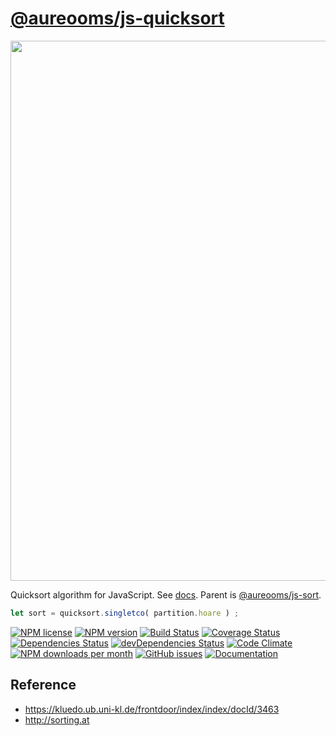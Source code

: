 [@aureooms/js-quicksort](https://aureooms.github.io/js-quicksort)
==

<img src="http://web.cs.ucla.edu/~forns/assets/images/winter-2014/cs-32/week-8/sorting-7.PNG" width="864">

Quicksort algorithm for JavaScript.
See [docs](https://aureooms.github.io/js-quicksort).
Parent is [@aureooms/js-sort](https://github.com/aureooms/js-sort).

```js
let sort = quicksort.singletco( partition.hoare ) ;
```

[![NPM license](https://img.shields.io/npm/l/@aureooms/js-quicksort.svg?style=flat)](https://raw.githubusercontent.com/aureooms/js-quicksort/master/LICENSE)
[![NPM version](https://img.shields.io/npm/v/@aureooms/js-quicksort.svg?style=flat)](https://www.npmjs.org/package/@aureooms/js-quicksort)
[![Build Status](https://img.shields.io/travis/aureooms/js-quicksort.svg?style=flat)](https://travis-ci.org/aureooms/js-quicksort)
[![Coverage Status](https://img.shields.io/coveralls/aureooms/js-quicksort.svg?style=flat)](https://coveralls.io/r/aureooms/js-quicksort)
[![Dependencies Status](https://img.shields.io/david/aureooms/js-quicksort.svg?style=flat)](https://david-dm.org/aureooms/js-quicksort#info=dependencies)
[![devDependencies Status](https://img.shields.io/david/dev/aureooms/js-quicksort.svg?style=flat)](https://david-dm.org/aureooms/js-quicksort#info=devDependencies)
[![Code Climate](https://img.shields.io/codeclimate/github/aureooms/js-quicksort.svg?style=flat)](https://codeclimate.com/github/aureooms/js-quicksort)
[![NPM downloads per month](https://img.shields.io/npm/dm/@aureooms/js-quicksort.svg?style=flat)](https://www.npmjs.org/package/@aureooms/js-quicksort)
[![GitHub issues](https://img.shields.io/github/issues/aureooms/js-quicksort.svg?style=flat)](https://github.com/aureooms/js-quicksort/issues)
[![Documentation](https://aureooms.github.io/js-quicksort/badge.svg)](https://aureooms.github.io/js-quicksort/source.html)

## Reference

  - https://kluedo.ub.uni-kl.de/frontdoor/index/index/docId/3463
  - http://sorting.at
